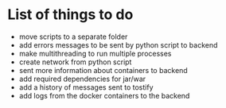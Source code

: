 # List of things to do

* move scripts to a separate folder
* add errors messages to be sent by python script to backend
* make multithreading to run multiple processes
* create network from python script
* sent more information about containers to backend
* add required dependencies for jar/war
* add a history of messages sent to tostify
* add logs from the docker containers to the backend